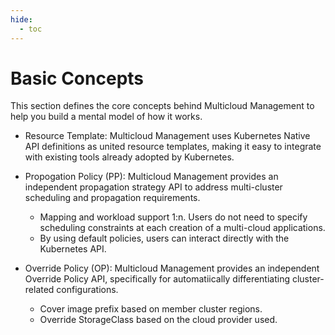 ```yaml
---
hide:
  - toc
---
```


# Basic Concepts

This section defines the core concepts behind Multicloud Management to help you build a mental model of how it works.

- Resource Template: Multicloud Management uses Kubernetes Native API definitions as united resource templates, making it easy to integrate with existing tools already adopted by Kubernetes.
- Propogation Policy (PP): Multicloud Management provides an independent propagation strategy API to address multi-cluster scheduling and propagation requirements.
    - Mapping and workload support 1:n. Users do not need to specify scheduling constraints at each creation of a multi-cloud applications.
    - By using default policies, users can interact directly with the Kubernetes API.

- Override Policy (OP): Multicloud Management provides an independent Override Policy API, specifically for automatiically differentiating cluster-related configurations.
    - Cover image prefix based on member cluster regions.
    - Override StorageClass based on the cloud provider used.
